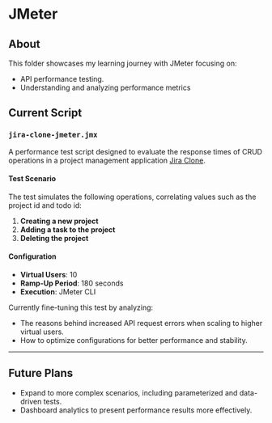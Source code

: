 # JMeter

## About
This folder showcases my learning journey with JMeter focusing on:  
- API performance testing.  
- Understanding and analyzing performance metrics

## Current Script

### `jira-clone-jmeter.jmx`
A performance test script designed to evaluate the response times of CRUD operations in a project management application [Jira Clone](https://github.com/daniserrano7/jira-clone).  

#### **Test Scenario**
The test simulates the following operations, correlating values such as the project id and todo id:  
1. **Creating a new project**  
2. **Adding a task to the project**  
3. **Deleting the project**  

#### **Configuration**  
- **Virtual Users**: 10  
- **Ramp-Up Period**: 180 seconds  
- **Execution**: JMeter CLI  

Currently fine-tuning this test by analyzing:  
- The reasons behind increased API request errors when scaling to higher virtual users.  
- How to optimize configurations for better performance and stability.  

---

## Future Plans
- Expand to more complex scenarios, including parameterized and data-driven tests.  
- Dashboard analytics to present performance results more effectively.  
